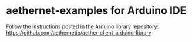 # aethernet-examples for Arduino IDE
Follow the instructions posted in the Arduino library repository: https://github.com/aethernetio/aether-client-arduino-library
